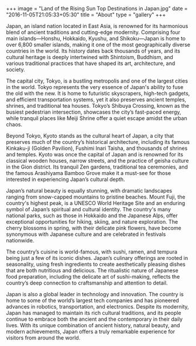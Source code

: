+++
image = "Land of the Rising Sun Top Destinations in Japan.jpg"
date = "2016-11-05T21:05:33+05:30"
title = "About"
type = "gallery"
+++

  Japan, an island nation located in East Asia, is renowned for its harmonious blend of ancient traditions and cutting-edge modernity. Comprising four main islands—Honshu, Hokkaido, Kyushu, and Shikoku—Japan is home to over 6,800 smaller islands, making it one of the most geographically diverse countries in the world. Its history dates back thousands of years, and its cultural heritage is deeply intertwined with Shintoism, Buddhism, and various traditional practices that have shaped its art, architecture, and society.

The capital city, Tokyo, is a bustling metropolis and one of the largest cities in the world. Tokyo represents the very essence of Japan's ability to fuse the old with the new. It is home to futuristic skyscrapers, high-tech gadgets, and efficient transportation systems, yet it also preserves ancient temples, shrines, and traditional tea houses. Tokyo’s Shibuya Crossing, known as the busiest pedestrian intersection, showcases the city’s fast-paced energy, while tranquil places like Meiji Shrine offer a quiet escape amidst the urban chaos.

Beyond Tokyo, Kyoto stands as the cultural heart of Japan, a city that preserves much of the country’s historical architecture, including its famous Kinkaku-ji (Golden Pavilion), Fushimi Inari Taisha, and thousands of shrines and temples. Kyoto was once the capital of Japan and is renowned for its classical wooden houses, narrow streets, and the practice of geisha culture in the Gion district. Its tranquil Zen gardens, traditional tea ceremonies, and the famous Arashiyama Bamboo Grove make it a must-see for those interested in experiencing Japan’s cultural depth.

Japan’s natural beauty is equally stunning, with dramatic landscapes ranging from snow-capped mountains to pristine beaches. Mount Fuji, the country's highest peak, is a UNESCO World Heritage Site and an enduring symbol of Japan’s spiritual and cultural identity. The country's many national parks, such as those in Hokkaido and the Japanese Alps, offer exceptional opportunities for hiking, skiing, and nature exploration. The cherry blossoms in spring, with their delicate pink flowers, have become synonymous with Japanese culture and are celebrated in festivals nationwide.

The country’s cuisine is world-famous, with sushi, ramen, and tempura being just a few of its iconic dishes. Japan’s culinary offerings are rooted in seasonality, using fresh ingredients to create aesthetically pleasing dishes that are both nutritious and delicious. The ritualistic nature of Japanese food preparation, including the delicate art of sushi-making, reflects the country’s deep connection to craftsmanship and attention to detail.

Japan is also a global leader in technology and innovation. The country is home to some of the world’s largest tech companies and has pioneered advances in robotics, transportation, and electronics. Despite its modernity, Japan has managed to maintain its rich cultural traditions, and its people continue to embrace both the ancient and the contemporary in their daily lives. With its unique combination of ancient history, natural beauty, and modern achievements, Japan offers a truly remarkable experience for visitors from around the world.






